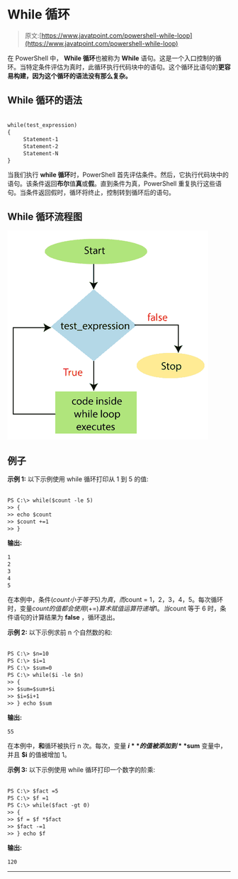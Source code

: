 # While 循环

> 原文:[https://www.javatpoint.com/powershell-while-loop](https://www.javatpoint.com/powershell-while-loop)

在 PowerShell 中， **While 循环**也被称为 **While** 语句。这是一个入口控制的循环。当特定条件评估为真时，此循环执行代码块中的语句。这个循环比语句的**更容易构建，因为这个循环的语法没有那么复杂。**

## While 循环的语法

```

while(test_expression)
{
     Statement-1
     Statement-2
     Statement-N
}

```

当我们执行 **while 循环**时，PowerShell 首先评估条件。然后，它执行代码块中的语句。该条件返回**布尔**值**真**或**假**。直到条件为真，PowerShell 重复执行这些语句。当条件返回假时，循环将终止，控制转到循环后的语句。

## While 循环流程图

![PowerShell While loop](img/9d28f492717e06fd686a839ba3fadc27.png)

## 例子

**示例 1:** 以下示例使用 while 循环打印从 1 到 5 的值:

```

PS C:\> while($count -le 5)
>> {
>> echo $count
>> $count +=1
>> }

```

**输出:**

```
1
2
3
4
5

```

在本例中，条件($count 小于等于 5)为真，而$count = 1，2，3，4，5。每次循环时，变量$count 的值都会使用(+=)算术赋值运算符递增 1。当$count 等于 6 时，条件语句的计算结果为 **false** ，循环退出。

**示例 2:** 以下示例求前 n 个自然数的和:

```

PS C:\> $n=10
PS C:\> $i=1
PS C:\> $sum=0
PS C:\> while($i -le $n)
>> {
>> $sum=$sum+$i
>> $i=$i+1
>> } echo $sum

```

**输出:**

```
55

```

在本例中，**和**循环被执行 n 次。每次，变量 **$i** 的值被添加到 **$sum** 变量中，并且 **$i** 的值被增加 1。

**示例 3:** 以下示例使用 while 循环打印一个数字的阶乘:

```

PS C:\> $fact =5
PS C:\> $f =1
PS C:\> while($fact -gt 0)
>> {
>> $f = $f *$fact
>> $fact -=1
>> } echo $f

```

**输出:**

```
120

```

* * *